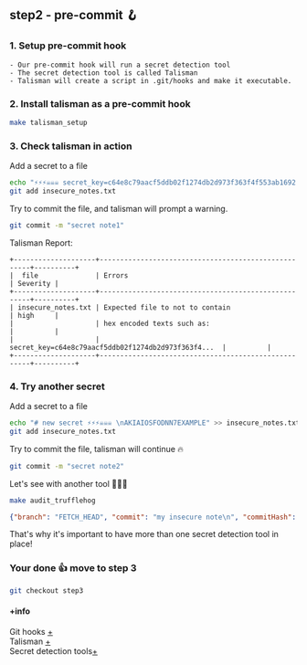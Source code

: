 ## step2 - pre-commit 🪝

### 1. Setup pre-commit hook
```
- Our pre-commit hook will run a secret detection tool
- The secret detection tool is called Talisman
- Talisman will create a script in .git/hooks and make it executable.
```

### 2. Install talisman as a pre-commit hook
```bash
make talisman_setup
```

### 3. Check talisman in action
Add a secret to a file
```bash
echo "⚡⚡⚡☠️☠️☠️ secret_key=c64e8c79aacf5ddb02f1274db2d973f363f4f553ab1692 " > insecure_notes.txt
git add insecure_notes.txt
```

Try to commit the file, and talisman will prompt a warning.
```bash
git commit -m "secret note1"                        
```

Talisman Report:
```
+--------------------+-----------------------------------------------------+----------+
|  file              | Errors                                              | Severity |
+--------------------+-----------------------------------------------------+----------+
| insecure_notes.txt | Expected file to not to contain                     | high     |
|                    | hex encoded texts such as:                          |          |
|                    | secret_key=c64e8c79aacf5ddb02f1274db2d973f363f4...  |          |
+--------------------+-----------------------------------------------------+----------+
```

### 4. Try another secret
Add a secret to a file
```bash
echo "# new secret ⚡⚡⚡☠️☠️☠️ \nAKIAIOSFODNN7EXAMPLE" >> insecure_notes.txt
git add insecure_notes.txt
```

Try to commit the file, talisman will continue 🔥
```bash
git commit -m "secret note2"
```

Let's see with another tool 🧐🧐🧐
```bash
make audit_trufflehog
```

```json
{"branch": "FETCH_HEAD", "commit": "my insecure note\n", "commitHash": "990563066936dc2cbdcf19ea4736da4016473436", "date": "2022-05-24 00:32:30", "diff": "@@ -1,2 +0,0 @@\n-# add secrets! \u26a1\u26a1\u26a1\u2620\ufe0f\u2620\ufe0f\u2620\ufe0f \n-AKIAIOSFODNN7EXAMPLE\n", "path": "insecure_notes.txt", "printDiff": "\u001b[93mAKIAIOSFODNN7EXAMPLE\u001b[0m", "reason": "AWS API Key", "stringsFound": ["AKIAIOSFODNN7EXAMPLE"]}
```

That's why it's important to have more than one secret detection tool in place!

### Your done 👍 move to step 3
```bash
git checkout step3
```

#### +info
Git hooks [+](https://githooks.com)    
Talisman [+](https://github.com/thoughtworks/talisman#recommended-approach)   
Secret detection tools[+](https://github.com/arainho/knowledge-base/tree/main/secret-detection)
